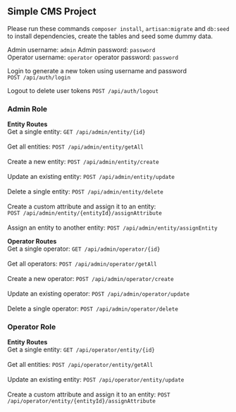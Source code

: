 ## Simple CMS Project

Please run these commands `composer install`, `artisan:migrate` and `db:seed` 
to install dependencies, create the tables and seed some dummy data.

Admin username: `admin` Admin password: `password` \
Operator username: `operator` operator password: `password`

Login to generate a new token using username and password \
`POST /api/auth/login`

Logout to delete user tokens
`POST /api/auth/logout`


### Admin Role

**Entity Routes** \
Get a single entity: `GET /api/admin/entity/{id}` \
\
Get all entities: `POST /api/admin/entity/getAll` \
\
Create a new entity: `POST /api/admin/entity/create` \
\
Update an existing entity: `POST /api/admin/entity/update` \
\
Delete a single entity: `POST /api/admin/entity/delete` \
\
Create a custom attribute and assign it to an entity:  
`POST /api/admin/entity/{entityId}/assignAttribute` \
\
Assign an entity to another entity: `POST /api/admin/entity/assignEntity`



**Operator Routes** \
Get a single operator: `GET /api/admin/operator/{id}` \
\
Get all operators: `POST /api/admin/operator/getAll` \
\
Create a new operator: `POST /api/admin/operator/create` \
\
Update an existing operator: `POST /api/admin/operator/update` \
\
Delete a single operator: `POST /api/admin/operator/delete`

### Operator Role

**Entity Routes** \
Get a single entity: `GET /api/operator/entity/{id}` \
\
Get all entities: `POST /api/operator/entity/getAll` \
\
Update an existing entity: `POST /api/operator/entity/update` \
\
Create a custom attribute and assign it to an entity:
`POST /api/operator/entity/{entityId}/assignAttribute`


